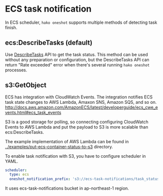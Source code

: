 # ECS task notification
In ECS scheduler, `hako oneshot` supports multiple methods of detecting task finish.

## ecs:DescribeTasks (default)
Use [DescribeTasks](http://docs.aws.amazon.com/AmazonECS/latest/APIReference/API_DescribeTasks.html) API to get the task status.
This method can be used without any preparation or configuration, but the DescribeTasks API can return "Rate exceeded" error when there's several running `hako oneshot` processes.

## s3:GetObject
ECS has integration with CloudWatch Events. The integration notifies ECS task state changes to AWS Lambda, Amaxon SNS, Amazon SQS, and so on.
http://docs.aws.amazon.com/AmazonECS/latest/developerguide/ecs_cwe_events.html#ecs_task_events

S3 is a good storage for polling, so connecting configuring CloudWatch Events to AWS Lambda and put the payload to S3 is more scalable than ecs:DescribeTasks.

The example implementation of AWS Lambda can be found in [../examples/put-ecs-container-status-to-s3](../examples/put-ecs-container-status-to-s3) directory.

To enable task notification with S3, you have to configure scheduler in YAML.

```yaml
scheduler:
  type: ecs
  oneshot_notification_prefix: 's3://ecs-task-notifications/task_statuses?region=ap-northeast-1'
```

It uses ecs-task-notifications bucket in ap-northeast-1 region.
